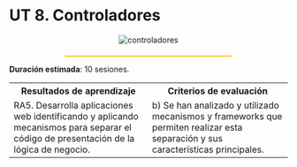# UT 8. Controladores

<div style="text-align: center;"><img src="../../img/ut08/ut08_cover.png" alt="controladores" style="max-width: 80%;" /></div>

<hr style="width: 60%; margin: 20px auto 0 auto; border: none; height: 2px; background-color: #ffc105;">

**Duración estimada**: 10 sesiones.

<div class="center-table">
<table>
    <tr>
    <th>Resultados de aprendizaje</th>
    <th>Criterios de evaluación</th>        
    </tr>  
    <tr>
    <td>RA5. Desarrolla aplicaciones web identificando y aplicando mecanismos para separar el código de presentación de la lógica de negocio.</td>
    <td>b) Se han analizado y utilizado mecanismos y frameworks que permiten realizar esta separación y sus características principales.</td>        
    </tr>         
</table>
</div>




 	 	

